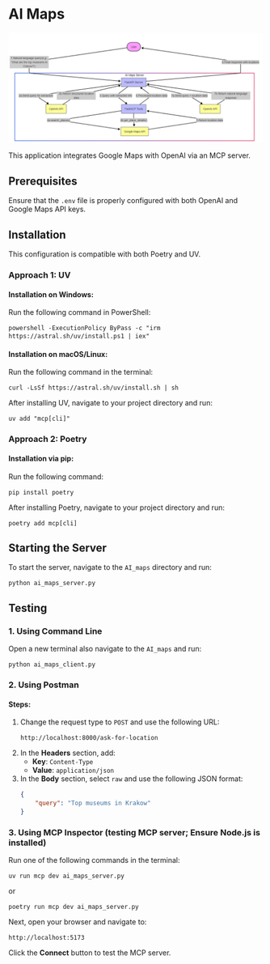 # AI Maps
![Alt text](mermaid_graph.png)

This application integrates Google Maps with OpenAI via an MCP server.

## Prerequisites
Ensure that the `.env` file is properly configured with both OpenAI and Google Maps API keys.

## Installation
This configuration is compatible with both Poetry and UV.

### Approach 1: UV
#### Installation on Windows:
Run the following command in PowerShell:
```
powershell -ExecutionPolicy ByPass -c "irm https://astral.sh/uv/install.ps1 | iex"
```
#### Installation on macOS/Linux:
Run the following command in the terminal:
```
curl -LsSf https://astral.sh/uv/install.sh | sh
```

After installing UV, navigate to your project directory and run:
```
uv add "mcp[cli]"
```

### Approach 2: Poetry
#### Installation via pip:
Run the following command:
```
pip install poetry
```
After installing Poetry, navigate to your project directory and run:
```
poetry add mcp[cli]
```

## Starting the Server
To start the server, navigate to the `AI_maps` directory and run:
```
python ai_maps_server.py
```

## Testing
### 1. Using Command Line
Open a new terminal also navigate to the `AI_maps` and run:
```
python ai_maps_client.py
```

### 2. Using Postman
#### Steps:
1. Change the request type to `POST` and use the following URL:
   ```
   http://localhost:8000/ask-for-location
   ```
2. In the **Headers** section, add:
   - **Key**: `Content-Type`
   - **Value**: `application/json`
3. In the **Body** section, select `raw` and use the following JSON format:
   ```json
   {
       "query": "Top museums in Krakow"
   }
   ```

### 3. Using MCP Inspector (testing MCP server; Ensure Node.js is installed)
Run one of the following commands in the terminal:
```
uv run mcp dev ai_maps_server.py
```
or
```
poetry run mcp dev ai_maps_server.py
```
Next, open your browser and navigate to:
```
http://localhost:5173
```
Click the **Connect** button to test the MCP server.
